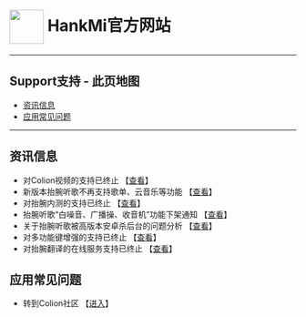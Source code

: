# [<img src="favicon.ico" width="60" height="60" align="center" />](https://www.hankmi.com) HankMi官方网站

***

## Support支持 - 此页地图
* [资讯信息](#资讯信息)
* [应用常见问题](#应用常见问题)  

***

## 资讯信息
* 对Colion视频的支持已终止 【[查看](support/Offline_Mobilemedia.md)】  
* 新版本抬腕听歌不再支持歌单、云音乐等功能 【[查看](support/Wearmusic_220918.md)】  
* 对抬腕内测的支持已终止 【[查看](support/Offline_Wearbeta.md)】
* 抬腕听歌“白噪音、广播操、收音机”功能下架通知 【[查看](support/Offline_White_noise.md)】  
* 关于抬腕听歌被高版本安卓杀后台的问题分析 【[查看](support/killed_WearMusic.md)】  
* 对多功能键增强的支持已终止 【[查看](support/Offline_Launcher.md)】  
* 对抬腕翻译的在线服务支持已终止 【[查看](support/Offline_Translate.md)】  

## 应用常见问题
* 转到Colion社区 【[进入](https://support.qq.com/products/350783/faqs-more)】
